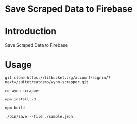 Save Scraped Data to Firebase
===========

# Introduction
Save Scraped Data to Firebase

# Usage
```
git clone https://bitbucket.org/account/signin/?next=/suitetreatdemo/wynn-scrapper.git

cd wynn-scrapper

npm install -d

npm build

./bin/save --file ./sample.json
```